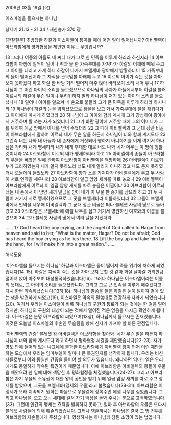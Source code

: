 2009년 03월 19일 (목)

이스마엘을 들으시는 하나님



창세기 21:13 - 21:34 / 새찬송가 370 장

[관찰질문]
추방당한 하갈과 이스마엘이 통곡할 때에 어떤 일이 일어납니까?
아비멜렉이 아브라함에게 평화협정을 제안한 이유는 무엇입니까?

13 그러나 여종의 아들도 네 씨니 내가 그로 한 민족을 이루게 하리라 하신지라 
14 아브라함이 아침에 일찍이 일어나 떡과 물 한 가죽부대를 가져다가 하갈의 어깨에 메워 주고 그 아이를 데리고 가게 하니 하갈이 나가서 브엘세바 광야에서 방황하더니 
15 가죽부대의 물이 떨어진지라 그 자식을 관목덤불 아래에 두고 
16 이르되 아이가 죽는 것을 차마 보지 못하겠다 하고 화살 한 바탕 거리 떨어져 마주 앉아 바라보며 소리 내어 우니 
17 하나님이 그 어린 아이의 소리를 들으셨으므로 하나님의 사자가 하늘에서부터 하갈을 불러 이르시되 하갈아 무슨 일이냐 두려워하지 말라 하나님이 저기 있는 아이의 소리를 들으셨나니 
18 일어나 아이를 일으켜 네 손으로 붙들라 그가 큰 민족을 이루게 하리라 하시니라 
19 하나님이 하갈의 눈을 밝히셨으므로 샘물을 보고 가서 가죽부대에 물을 채워다가 그 아이에게 마시게 하였더라 
20 하나님이 그 아이와 함께 계시매 그가 장성하여 광야에서 거주하며 활 쏘는 자가 되었더니 
21 그가 바란 광야에 거주할 때에 그의 어머니가 그를 위하여 애굽 땅에서 아내를 얻어 주었더라 
22 그 때에 아비멜렉과 그 군대 장관 비골이 아브라함에게 말하여 이르되 네가 무슨 일을 하든지 하나님이 너와 함께 계시도다 
23 그런즉 너는 나와 내 아들과 내 손자에게 거짓되이 행하지 아니하기를 이제 여기서 하나님을 가리켜 내게 맹세하라 내가 네게 후대한 대로 너도 나와 네가 머무는 이 땅에 행할 것이니라 
24 아브라함이 이르되 내가 맹세하리라 하고 
25 아비멜렉의 종들이 아브라함의 우물을 빼앗은 일에 관하여 아브라함이 아비멜렉을 책망하매 
26 아비멜렉이 이르되 누가 그리하였는지 내가 알지 못하노라 너도 내게 알리지 아니하였고 나도 듣지 못하였더니 오늘에야 들었노라 
27 아브라함이 양과 소를 가져다가 아비멜렉에게 주고 두 사람이 서로 언약을 세우니라 
28 아브라함이 일곱 암양 새끼를 따로 놓으니 29 아비멜렉이 아브라함에게 이르되 이 일곱 암양 새끼를 따로 놓음은 어찜이냐 
30 아브라함이 이르되 너는 내 손에서 이 암양 새끼 일곱을 받아 내가 이 우물 판 증거를 삼으라 하고 
31 두 사람이 거기서 서로 맹세하였으므로 그 곳을 브엘세바라 이름하였더라 
32 그들이 브엘세바에서 언약을 세우매 아비멜렉과 그 군대 장관 비골은 떠나 블레셋 사람의 땅으로 돌아갔고 
33 아브라함은 브엘세바에 에셀 나무를 심고 거기서 영원하신 여호와의 이름을 불렀으며 
34 그가 블레셋 사람의 땅에서 여러 날을 지냈더라 

......
17 God heard the boy crying, and the angel of God called to Hagar from heaven and said to her, "What is the matter, Hagar? Do not be afraid; God has heard the boy crying as he lies there. 
18 Lift the boy up and take him by the hand, for I will make him into a great nation." 
......

해석도움





'이스마엘을 들으시는 하나님'
 하갈과 이스마엘은 물이 떨어져 죽을 위기에 처하게 되었습니다(14-15). 하갈은 자식이 죽는 것을 차마 보지 못할 것 같아 화살 날아갈 거리만큼 떨어져 앉아 마주보며 대성통곡하였습니다(16). 그러나 하나님은 이스마엘이라는 이름의 뜻대로, 그 아이의 소리를 들으셨습니다. 그리고 그로 큰 민족을 이루게 해주겠다고 다시 한번 약속하셨습니다(13하,18). 하나님의 말씀을 들은 하갈은 눈이 밝아져 곁에 있는 샘을 발견하게 되었고(19), 이스마엘은 약속의 말씀대로 건강하게 자라게 되었습니다(20). 여기서 우리는 이스마엘이 비록 하나님의 구원의 통로가 되는 것에는 한 걸음 멀어졌지만, 하나님의 구원의 대상이 되는 것에서 멀어진 적은 없음을 다시금 확인하게 됩니다. 이스마엘은 분명 아브라함의 씨였으며(13상), 하나님께서 들으시는 존재였습니다. 이것은 오늘날 이스마엘의 후손인 무슬림을 향해 신자가 가져야 할 바른 관점입니다.   

'아비멜렉의 간증'
 블레셋 왕 아비멜렉은 아브라함을 찾아와 ‘네가 무슨 일을 하든지 하나님이 너와 함께 계시도다’라고 하면서 평화협정 체결을 제안했습니다(22-23). 자기 영토 안에 들어와 있는 나그네에 불과한 아브라함에게 아비멜렉 왕이 먼저 이런 제안을 하는 모습에서 우리는 임마누엘이 얼마나 큰 특권인지를 생각하게 됩니다. 우리는 비신자들로부터 이와 동일한 간증을 들어야 할 의무가 있습니다. 왜냐하면 임마누엘은 우리에게도 동일하게 약속된 특권이기 때문입니다. 이에 아브라함은 아비멜렉의 종들이 우물을 빼앗으려 한 일에 대해 책망한 후 평화협정을 체결했습니다(24-27). 그리고 아브라함은 자기 우물의 소유권에 대한 왕의 공인을 받기 위해 일곱 암양 새끼를 따로 주고 맹세를 받았으며, 그곳을 브엘세바(맹세의 우물)라고 불렀습니다(28-31). 아브라함은 이 맹세가 오래 지속되기 원하는 마음으로 우물곁에 상록수인 에셀 나무를 심었습니다. 그리고 하나님을, 오고 오는 세대에 걸쳐 자기 백성을 돌봐 주시는 분으로 고백하였습니다(33). 그런데 인간의 맹세는 효력을 발휘하지 못하고, 얼마 후 아브라함의 우물은 또다시 블레셋 사람들에 의해 훼손되었습니다. 그러나 영존하시는 하나님은 결국 그 땅 전부를 아브라함의 자손들에게 주셨습니다. 영생하시는 하나님께 참된 소망이 있는 법입니다.